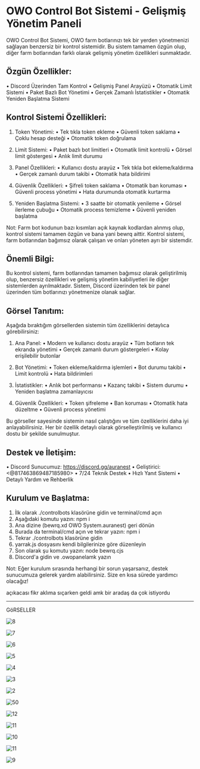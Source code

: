 OWO Control Bot Sistemi - Gelişmiş Yönetim Paneli
===============================================

OWO Control Bot Sistemi, OWO farm botlarınızı tek bir yerden yönetmenizi sağlayan benzersiz bir kontrol sistemidir. Bu sistem tamamen özgün olup, diğer farm botlarından farklı olarak gelişmiş yönetim özellikleri sunmaktadır.

Özgün Özellikler:
----------------
• Discord Üzerinden Tam Kontrol
• Gelişmiş Panel Arayüzü
• Otomatik Limit Sistemi
• Paket Bazlı Bot Yönetimi
• Gerçek Zamanlı İstatistikler
• Otomatik Yeniden Başlatma Sistemi

Kontrol Sistemi Özellikleri:
---------------------------
1. Token Yönetimi:
   • Tek tıkla token ekleme
   • Güvenli token saklama
   • Çoklu hesap desteği
   • Otomatik token doğrulama

2. Limit Sistemi:
   • Paket bazlı bot limitleri
   • Otomatik limit kontrolü
   • Görsel limit göstergesi
   • Anlık limit durumu

3. Panel Özellikleri:
   • Kullanıcı dostu arayüz
   • Tek tıkla bot ekleme/kaldırma
   • Gerçek zamanlı durum takibi
   • Otomatik hata bildirimi

4. Güvenlik Özellikleri:
   • Şifreli token saklama
   • Otomatik ban koruması
   • Güvenli process yönetimi
   • Hata durumunda otomatik kurtarma

5. Yeniden Başlatma Sistemi:
   • 3 saatte bir otomatik yenileme
   • Görsel ilerleme çubuğu
   • Otomatik process temizleme
   • Güvenli yeniden başlatma

Not: Farm bot kodunun bazı kısımları açık kaynak kodlardan alınmış olup, kontrol sistemi tamamen özgün ve bana yani bewrq aittir. Kontrol sistemi, farm botlarından bağımsız olarak çalışan ve onları yöneten ayrı bir sistemdir.

Önemli Bilgi:
------------
Bu kontrol sistemi, farm botlarından tamamen bağımsız olarak geliştirilmiş olup, benzersiz özellikleri ve gelişmiş yönetim kabiliyetleri ile diğer sistemlerden ayrılmaktadır. Sistem, Discord üzerinden tek bir panel üzerinden tüm botlarınızı yönetmenize olanak sağlar.

Görsel Tanıtım:
-------------
Aşağıda bıraktığım görsellerden sistemin tüm özelliklerini detaylıca görebilirsiniz:

1. Ana Panel:
   • Modern ve kullanıcı dostu arayüz
   • Tüm botların tek ekranda yönetimi
   • Gerçek zamanlı durum göstergeleri
   • Kolay erişilebilir butonlar

2. Bot Yönetimi:
   • Token ekleme/kaldırma işlemleri
   • Bot durumu takibi
   • Limit kontrolü
   • Hata bildirimleri

3. İstatistikler:
   • Anlık bot performansı
   • Kazanç takibi
   • Sistem durumu
   • Yeniden başlatma zamanlayıcısı

4. Güvenlik Özellikleri:
   • Token şifreleme
   • Ban koruması
   • Otomatik hata düzeltme
   • Güvenli process yönetimi

Bu görseller sayesinde sistemin nasıl çalıştığını ve tüm özelliklerini daha iyi anlayabilirsiniz. Her bir özellik detaylı olarak görselleştirilmiş ve kullanıcı dostu bir şekilde sunulmuştur.

Destek ve İletişim:
-----------------
• Discord Sunucumuz: https://discord.gg/auranest
• Geliştirici: <@817463869487185980>
• 7/24 Teknik Destek
• Hızlı Yanıt Sistemi
• Detaylı Yardım ve Rehberlik

Kurulum ve Başlatma:
------------------
1. İlk olarak ./controlbots klasörüne gidin ve terminal/cmd açın
2. Aşağıdaki komutu yazın:
   npm i
3. Ana dizine (bewrq.xd OWO System.auranest) geri dönün
4. Burada da terminal/cmd açın ve tekrar yazın:
   npm i
5. Tekrar ./controlbots klasörüne gidin
6. yarrak.js dosyasını kendi bilgilerinize göre düzenleyin
7. Son olarak şu komutu yazın:
   node bewrq.cjs
8. Discord'a gidin ve .owopanelamk yazın

Not: Eğer kurulum sırasında herhangi bir sorun yaşarsanız, destek sunucumuza gelerek yardım alabilirsiniz. Size en kısa sürede yardımcı olacağız! 

açıkacası fikr aklıma sıçarken geldi amk bir aradaş da çok istiyordu 




------------------
GöRSELLER 


![8](https://github.com/user-attachments/assets/241f8875-cc74-4b5f-beef-d61bfec3acf8)

![7](https://github.com/user-attachments/assets/8bdc846d-dd12-40f2-af21-29a70a177722)

![6](https://github.com/user-attachments/assets/5056614a-0046-4007-86bd-5f7fcefc8e01)

![5](https://github.com/user-attachments/assets/caf57c78-aca1-49c3-984c-9ee17149b6e7)

![4](https://github.com/user-attachments/assets/253928df-863d-454b-83b3-90fe5487d726)

![3](https://github.com/user-attachments/assets/7236e6f4-f94a-43d2-9744-7acce2a090f6)

![2](https://github.com/user-attachments/assets/0ca1d50d-8307-46a3-b369-bfe22b9d3c8e)

![50](https://github.com/user-attachments/assets/2d89f08a-b3ae-494d-b040-ad4380380a19)

![12](https://github.com/user-attachments/assets/1d069a65-ba03-4d32-8969-7098d23bb8e3)

![11](https://github.com/user-attachments/assets/a42ea0ee-6a01-4ef3-9835-6d8cb990aba4)

![10](https://github.com/user-attachments/assets/dcab9d5f-e27d-4cd5-a058-243cf30eafd6)

![11](https://github.com/user-attachments/assets/0cb4ed19-78f1-4c00-b15e-b208b9db1cf0)

![9](https://github.com/user-attachments/assets/4b9ac862-b45a-4062-890e-4d87462d72db)




